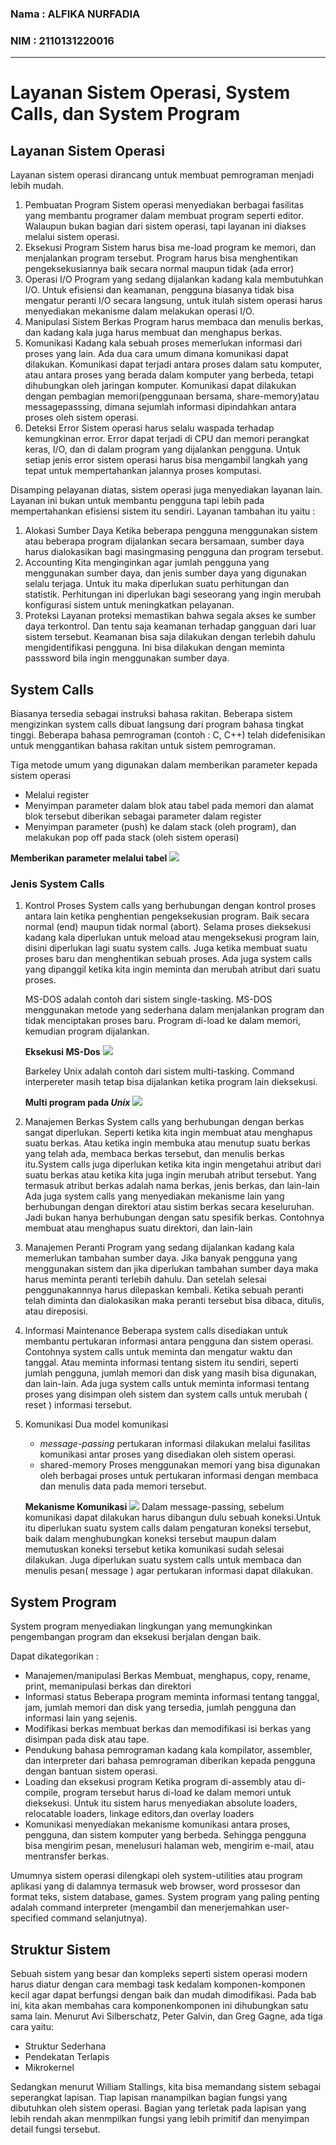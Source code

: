 ### Nama        : ALFIKA NURFADIA
### NIM         : 2110131220016
---
# Layanan Sistem Operasi, System Calls, dan System Program

## Layanan Sistem Operasi

Layanan sistem operasi dirancang untuk membuat pemrograman menjadi lebih mudah. 

1. Pembuatan Program
    Sistem operasi menyediakan berbagai fasilitas yang membantu programer dalam membuat program seperti editor. Walaupun bukan bagian dari sistem operasi, tapi layanan ini diakses melalui sistem operasi.  
2. Eksekusi Program
    Sistem harus bisa me-load program ke memori, dan menjalankan program 
    tersebut. Program harus bisa menghentikan pengeksekusiannya baik secara 
    normal maupun tidak (ada error) 
3. Operasi I/O
    Program yang sedang dijalankan kadang kala membutuhkan I/O. Untuk efisiensi 
    dan keamanan, pengguna biasanya tidak bisa mengatur peranti I/O secara 
    langsung, untuk itulah sistem operasi harus menyediakan mekanisme dalam 
melakukan operasi I/O. 
4. Manipulasi Sistem Berkas
    Program harus membaca dan menulis berkas, dan kadang kala juga harus 
    membuat dan menghapus berkas. 
5. Komunikasi
    Kadang kala sebuah proses memerlukan informasi dari proses yang lain. Ada dua 
    cara umum dimana komunikasi dapat dilakukan. Komunikasi dapat terjadi antara 
    proses dalam satu komputer, atau antara proses yang berada dalam komputer yang 
    berbeda, tetapi dihubungkan oleh jaringan komputer. Komunikasi dapat dilakukan 
    dengan pembagian memori(penggunaan bersama, share-memory)atau messagepasssing, dimana sejumlah informasi dipindahkan antara proses oleh sistem 
    operasi. 
6. Deteksi Error
    Sistem operasi harus selalu waspada terhadap kemungkinan error. Error dapat 
    terjadi di CPU dan memori perangkat keras, I/O, dan di dalam program yang 
    dijalankan pengguna. Untuk setiap jenis error sistem operasi harus bisa 
    mengambil langkah yang tepat untuk mempertahankan jalannya proses komputasi.

Disamping pelayanan diatas, sistem operasi juga menyediakan layanan lain. Layanan ini 
bukan untuk membantu pengguna tapi lebih pada mempertahankan efisiensi sistem itu 
sendiri. Layanan tambahan itu yaitu : 

1. Alokasi Sumber Daya
    Ketika beberapa pengguna menggunakan sistem atau beberapa program 
    dijalankan secara bersamaan, sumber daya harus dialokasikan bagi masingmasing pengguna dan program tersebut. 
2. Accounting
    Kita menginginkan agar jumlah pengguna yang menggunakan sumber daya, dan 
    jenis sumber daya yang digunakan selalu terjaga. Untuk itu maka diperlukan suatu 
    perhitungan dan statistik. Perhitungan ini diperlukan bagi seseorang yang ingin 
    merubah konfigurasi sistem untuk meningkatkan pelayanan. 
3. Proteksi
    Layanan proteksi memastikan bahwa segala akses ke sumber daya terkontrol. Dan 
    tentu saja keamanan terhadap gangguan dari luar sistem tersebut. Keamanan bisa 
    saja dilakukan dengan terlebih dahulu mengidentifikasi pengguna. Ini bisa 
    dilakukan dengan meminta passsword bila ingin menggunakan sumber daya.

## System Calls

Biasanya tersedia sebagai instruksi bahasa rakitan. Beberapa sistem mengizinkan system 
calls dibuat langsung dari program bahasa tingkat tinggi. Beberapa bahasa pemrograman 
(contoh : C, C++) telah didefenisikan untuk menggantikan bahasa rakitan untuk sistem 
pemrograman. 

Tiga metode umum yang digunakan dalam memberikan parameter kepada sistem operasi 
- Melalui register
- Menyimpan parameter dalam blok atau tabel pada memori dan alamat blok 
tersebut diberikan sebagai parameter dalam register
- Menyimpan parameter (push) ke dalam stack (oleh program), dan melakukan pop 
off pada stack (oleh sistem operasi)

**Memberikan parameter melalui tabel**
<img src = "ss1.JPG">

### Jenis System Calls

1. Kontrol Proses
    System calls yang berhubungan dengan kontrol proses antara lain ketika 
    penghentian pengeksekusian program. Baik secara normal (end) maupun tidak 
    normal (abort). Selama proses dieksekusi kadang kala diperlukan untuk meload
    atau mengeksekusi program lain, disini diperlukan lagi suatu system calls. Juga 
    ketika membuat suatu proses baru dan menghentikan sebuah proses. Ada juga 
    system calls yang dipanggil ketika kita ingin meminta dan merubah atribut dari 
    suatu proses. 

    MS-DOS adalah contoh dari sistem single-tasking. MS-DOS menggunakan 
    metode yang sederhana dalam menjalankan program dan tidak menciptakan 
    proses baru. Program di-load ke dalam memori, kemudian program dijalankan. 

    **Eksekusi MS-Dos**
    <img src="ss2.JPG">

    Barkeley Unix adalah contoh dari sistem multi-tasking. Command interpereter
    masih tetap bisa dijalankan ketika program lain dieksekusi. 

    **Multi program pada *Unix***
    <img src="ss3.JPG">
2. Manajemen Berkas
    System calls yang berhubungan dengan berkas sangat diperlukan. Seperti ketika 
    kita ingin membuat atau menghapus suatu berkas. Atau ketika ingin membuka 
    atau menutup suatu berkas yang telah ada, membaca berkas tersebut, dan menulis 
    berkas itu.System calls juga diperlukan ketika kita ingin mengetahui atribut dari 
    suatu berkas atau ketika kita juga ingin merubah atribut tersebut. Yang termasuk 
    atribut berkas adalah nama berkas, jenis berkas, dan lain-lain 
    Ada juga system calls yang menyediakan mekanisme lain yang berhubungan 
    dengan direktori atau sistim berkas secara keseluruhan. Jadi bukan hanya 
    berhubungan dengan satu spesifik berkas. Contohnya membuat atau menghapus 
    suatu direktori, dan lain-lain 
3. Manajemen Peranti
    Program yang sedang dijalankan kadang kala memerlukan tambahan sumber 
    daya. Jika banyak pengguna yang menggunakan sistem dan jika diperlukan 
    tambahan sumber daya maka harus meminta peranti terlebih dahulu. Dan setelah 
    selesai penggunakannnya harus dilepaskan kembali. Ketika sebuah peranti telah 
    diminta dan dialokasikan maka peranti tersebut bisa dibaca, ditulis, atau 
    direposisi. 
4. Informasi Maintenance
    Beberapa system calls disediakan untuk membantu pertukaran informasi antara 
    pengguna dan sistem operasi. Contohnya system calls untuk meminta dan 
    mengatur waktu dan tanggal. Atau meminta informasi tentang sistem itu sendiri, 
    seperti jumlah pengguna, jumlah memori dan disk yang masih bisa digunakan, 
    dan lain-lain. Ada juga system calls untuk meminta informasi tentang proses yang 
    disimpan oleh sistem dan system calls untuk merubah ( reset ) informasi tersebut. 
5. Komunikasi
    Dua model komunikasi
    - *message-passing*
        pertukaran informasi dilakukan melalui fasilitas komunikasi antar proses 
        yang disediakan oleh sistem operasi. 
    - shared-memory
        Proses menggunakan memori yang bisa digunakan oleh berbagai proses 
        untuk pertukaran informasi dengan membaca dan menulis data pada 
        memori tersebut.
    
    **Mekanisme Komunikasi**
    <img src="ss4.JPG">
      Dalam message-passing, sebelum komunikasi dapat dilakukan harus dibangun dulu sebuah koneksi.Untuk itu diperlukan suatu system calls dalam pengaturan koneksi tersebut, baik dalam menghubungkan koneksi tersebut maupun dalam memutuskan koneksi tersebut ketika komunikasi sudah selesai dilakukan. Juga diperlukan suatu system calls untuk membaca dan menulis pesan( message ) agar pertukaran informasi dapat dilakukan.

## System Program

System program menyediakan lingkungan yang memungkinkan pengembangan program 
dan eksekusi berjalan dengan baik. 

Dapat dikategorikan :

- Manajemen/manipulasi Berkas
    Membuat, menghapus, copy, rename, print, memanipulasi berkas dan direktori 
- Informasi status
    Beberapa program meminta informasi tentang tanggal, jam, jumlah memori dan 
    disk yang tersedia, jumlah pengguna dan informasi lain yang sejenis. 
- Modifikasi berkas
    membuat berkas dan memodifikasi isi berkas yang disimpan pada disk atau tape. 
- Pendukung bahasa        pemrograman 
    kadang kala kompilator, assembler, dan interpreter dari bahasa pemrograman 
    diberikan kepada pengguna dengan bantuan sistem operasi. 
- Loading dan eksekusi program
    Ketika program di-assembly atau di-compile, program tersebut harus di-load ke 
    dalam memori untuk dieksekusi. Untuk itu sistem harus menyediakan absolute 
    loaders, relocatable loaders, linkage editors,dan overlay loaders
- Komunikasi
    menyediakan mekanisme komunikasi antara proses, pengguna, dan sistem 
    komputer yang berbeda. Sehingga pengguna bisa mengirim pesan, menelusuri 
    halaman web, mengirim e-mail, atau mentransfer berkas.

Umumnya sistem operasi dilengkapi oleh system-utilities atau program aplikasi yang di 
dalamnya termasuk web browser, word prossesor dan format teks, sistem database, 
games. System program yang paling penting adalah command interpreter (mengambil 
dan menerjemahkan user-specified command selanjutnya).

## Struktur Sistem

Sebuah sistem yang besar dan kompleks seperti sistem operasi modern harus diatur 
dengan cara membagi task kedalam komponen-komponen kecil agar dapat berfungsi 
dengan baik dan mudah dimodifikasi. Pada bab ini, kita akan membahas cara komponenkomponen ini dihubungkan satu sama lain. Menurut Avi Silberschatz, Peter Galvin, dan 
Greg Gagne, ada tiga cara yaitu:
- Struktur Sederhana
- Pendekatan Terlapis
- Mikrokernel

Sedangkan menurut William Stallings, kita bisa memandang sistem sebagai seperangkat 
lapisan. Tiap lapisan manampilkan bagian fungsi yang dibutuhkan oleh sistem operasi. 
Bagian yang terletak pada lapisan yang lebih rendah akan menmpilkan fungsi yang lebih 
primitif dan menyimpan detail fungsi tersebut.



